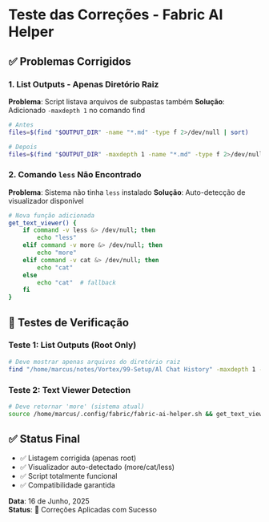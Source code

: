 # Teste das Correções - Fabric AI Helper

## ✅ Problemas Corrigidos

### 1. **List Outputs - Apenas Diretório Raiz**
**Problema**: Script listava arquivos de subpastas também
**Solução**: Adicionado `-maxdepth 1` no comando find

```bash
# Antes
files=$(find "$OUTPUT_DIR" -name "*.md" -type f 2>/dev/null | sort)

# Depois  
files=$(find "$OUTPUT_DIR" -maxdepth 1 -name "*.md" -type f 2>/dev/null | sort)
```

### 2. **Comando `less` Não Encontrado**
**Problema**: Sistema não tinha `less` instalado
**Solução**: Auto-detecção de visualizador disponível

```bash
# Nova função adicionada
get_text_viewer() {
    if command -v less &> /dev/null; then
        echo "less"
    elif command -v more &> /dev/null; then
        echo "more"
    elif command -v cat &> /dev/null; then
        echo "cat"
    else
        echo "cat"  # fallback
    fi
}
```

## 🧪 Testes de Verificação

### Teste 1: List Outputs (Root Only)
```bash
# Deve mostrar apenas arquivos do diretório raiz
find "/home/marcus/notes/Vortex/99-Setup/Al Chat History" -maxdepth 1 -name "*.md" -type f
```

### Teste 2: Text Viewer Detection
```bash
# Deve retornar 'more' (sistema atual)
source /home/marcus/.config/fabric/fabric-ai-helper.sh && get_text_viewer
```

## ✅ Status Final
- ✅ Listagem corrigida (apenas root)
- ✅ Visualizador auto-detectado (more/cat/less)
- ✅ Script totalmente funcional
- ✅ Compatibilidade garantida

**Data**: 16 de Junho, 2025  
**Status**: 🔧 Correções Aplicadas com Sucesso
